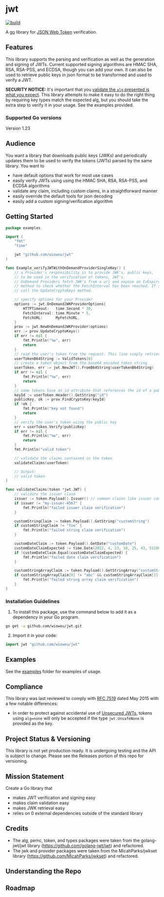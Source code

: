 # jwt

[![build](https://github.com/golang-jwt/jwt/actions/workflows/build.yml/badge.svg)](https://github.com/wiowou/jwt/actions/workflows/build.yml)
<!-- [![Coverage Status](https://coveralls.io/repos/github/golang-jwt/jwt/badge.svg?branch=main)](https://coveralls.io/github/golang-jwt/jwt?branch=main) -->

A [go](http://www.golang.org) library for [JSON Web
Token](https://datatracker.ietf.org/doc/html/rfc7519) verification.

## Features

This library supports the parsing and verification as well as the generation and
signing of JWTs.  Current supported signing algorithms are HMAC SHA, RSA,
RSA-PSS, and ECDSA, though you can add your own. It can also be used to retrieve public keys in json format to be transformed and used to verify a JWT.

**SECURITY NOTICE:** It's important that you [validate the `alg` presented is
what you expect](https://auth0.com/blog/critical-vulnerabilities-in-json-web-token-libraries/).
This library attempts to make it easy to do the right thing by requiring key
types match the expected alg, but you should take the extra step to verify it in
your usage. See the examples provided.

### Supported Go versions

Version 1.23

## Audience
You want a library that downloads public keys (JWKs) and periodically updates them
to be used to verify the tokens (JWTs) parsed by the same library. 
You want to
* have default options that work for most use cases
* easily verify JWTs using using the HMAC SHA, RSA, RSA-PSS, and ECDSA algorithms 
* validate any claim, including custom claims, in a straightforward manner
* easily override the default tools for json decoding 
* easily add a custom signing/verification algorithm

## Getting Started

```go
package examples

import (
	"fmt"
	"time"

	jwt "github.com/wiowou/jwt"
)

func Example_verifyJWTWithOnDemandProviderSingleKey() {
	// a Provider's responsibility is to provide JWK's, public keys,
	// to be used in the verification of tokens, JWT's. 
	// OnDemand Providers fetch JWK's from a url and expose an IsExpired
	// method to check whether the FetchInterval has been reached. If so,
	// call the UpdateCryptoKeys method.

	// specify options for your Provider
	options := jwt.OnDemandJWKProviderOptions{
		HTTPTimeout:   time.Second * 30,
		FetchInterval: time.Minute * 5,
		FetchURL:      MyFetchURL,
	}
	prov := jwt.NewOnDemandJWKProvider(options)
	err := prov.UpdateCryptoKeys()
	if err != nil {
		fmt.Println("%w", err)
		return
	}
	// read the user's token from the request. This line simply retrieves the example token string
	userTokenB64String := ValidTokens[0]
	// create a token object from the base64 encoded token string
	userToken, err := jwt.NewJWT().FromB64String(userTokenB64String)
	if err != nil {
		fmt.Println("%w", err)
		return
	}
	// some tokens have an id attribute that references the id of a public json web key (jwk)
	keyId := userToken.Header().GetString("id")
	publicKey, ok := prov.FindCryptoKey(keyId)
	if !ok {
		fmt.Println("key not found")
		return
	}
	// verify the user's token using the public key
	err = userToken.Verify(publicKey)
	if err != nil {
		fmt.Println("%w", err)
		return
	}
	fmt.Println("valid token")

	// validate the claims contained in the token
	validateClaims(userToken)

	// Output:
	// valid token
}

func validateClaims(token *jwt.JWT) {
	// validate the issuer claim
	issuer := token.Payload().Issuer() // common claims like issuer can be retrieved with method calls
	if issuer != "my-issuer-4567" {
		fmt.Println("failed issuer claim verification")
	}

	customStringClaim := token.Payload().GetString("customString")
	if customStringClaim != "foo" {
		fmt.Println("failed string claim verification")
	}

	customDateClaim := token.Payload().GetDate("customDate")
	customDateClaimExpected := time.Date(2012, 4, 23, 18, 25, 43, 511000000, time.UTC)
	if !customDateClaim.Equal(customDateClaimExpected) {
		fmt.Println("failed date claim verification")
	}

	customStringArrayClaim := token.Payload().GetStringArray("customStringArray")
	if customStringArrayClaim[0] != "abc" && customStringArrayClaim[1] != "def" && customStringArrayClaim[2] != "123" {
		fmt.Println("failed string array claim verification")
	}
}
```

### Installation Guidelines

1. To install this package, use the command below to add it as a dependency in your Go program.

```sh
go get -u github.com/wiowou/jwt.git
```

2. Import it in your code:

```go
import jwt "github.com/wiowou/jwt"
```

## Examples

See the [examples](/test/examples) folder for examples of usage.

## Compliance

This library was last reviewed to comply with [RFC
7519](https://datatracker.ietf.org/doc/html/rfc7519) dated May 2015 with a few
notable differences:

* In order to protect against accidental use of [Unsecured
  JWTs](https://datatracker.ietf.org/doc/html/rfc7519#section-6), tokens using
  `alg=none` will only be accepted if the type
  `jwt.UnsafeNone` is provided as the key.

## Project Status & Versioning

This library is not yet production ready. It is undergoing testing and the API is subject to change. Please see the Releases portion of this repo for versioning.

## Mission Statement

Create a Go library that 
* makes JWT verification and signing easy
* makes claim validation easy
* makes JWK retrieval easy
* relies on 0 external dependencies outside of the standard library

## Credits

* The alg, pemc, token, and types packages were taken from the golang-jwt/jwt library (https://github.com/golang-jwt/jwt) and refactored.
* The jwk and provider packages were taken from the MicahParks/jwkset library (https://github.com/MicahParks/jwkset) and refactored.

## Understanding the Repo

## Roadmap